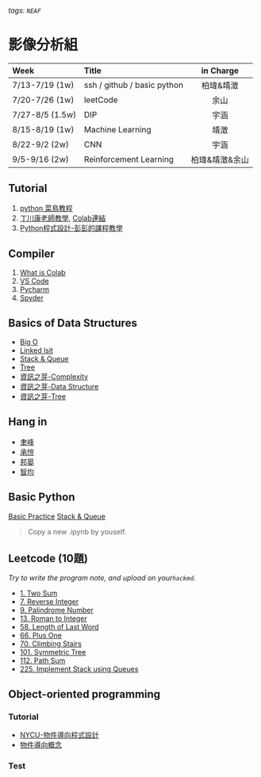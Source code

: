 
###### tags: `NEAF`

# 影像分析組


| Week            | Title                       | in Charge |
|:--------------- |:--------------------------- |:---------:|
| 7/13-7/19 (1w)  | ssh / github / basic python | 柏瑋&靖澂  |
| 7/20-7/26 (1w)  | leetCode                    |   余山    |
| 7/27-8/5 (1.5w) | DIP                         |   宇涵    |
| 8/15-8/19 (1w)  | Machine Learning            |   靖澂    |
| 8/22-9/2 (2w)   | CNN                         |   宇涵    |
| 9/5-9/16 (2w)   | Reinforcement Learning      | 柏瑋&靖澂&余山  |



## Tutorial
1. [python 菜鳥教程](https://www.runoob.com/python3/python3-tutorial.html)
2. [丁川康老師教學](https://www.youtube.com/watch?v=EP1O1GkddGQ), [Colab連結](https://colab.research.google.com/drive/1G26jv3VEbF5Ov4-LxfaXDj_0Ii-QtZIB?authuser=4)
3. [Python程式設計-彭彭的課程教學](https://training.pada-x.com/python-start.htm)

## Compiler
1. [What is Colab](https://colab.research.google.com/notebooks/welcome.ipynb?hl=zh-tw)
2. [VS Code](https://ithelp.ithome.com.tw/articles/10191357)
3. [Pycharm](https://www.runoob.com/w3cnote/pycharm-windows-install.html)
4. [Spyder](https://www.spyder-ide.org)


## Basics of Data Structures
- [Big O](https://www.youtube.com/watch?v=v4cd1O4zkGw)
- [Linked lsit](https://www.youtube.com/watch?v=njTh_OwMljA)
- [Stack & Queue](https://www.youtube.com/watch?v=wjI1WNcIntg)
- [Tree](https://www.youtube.com/watch?v=oSWTXtMglKE)
- [資訊之芽-Complexity](https://www.youtube.com/watch?v=_r7cfVrn28c)
- [資訊之芽-Data Structure](https://www.youtube.com/watch?v=EH5XO2iYJvM)
- [資訊之芽-Tree](https://www.youtube.com/watch?v=XEzd5yZLpoM)

## Hang in
- [聿峰](https://github.com/phocion1109/NEAF_Rozen)
- [承愷](https://github.com/Wu-Cheng-Kai/NEAF_Rozen)
- [邦晏](https://github.com/yen111033631/NEAF_Rozen)
- [智均](https://github.com/y880916c/NEAF_Rozen)

## Basic Python
[Basic Practice](https://colab.research.google.com/drive/1UVAnBfGOuaCM-qp3HO6eims7SRXwPoq6?usp=sharing)
[Stack & Queue](https://colab.research.google.com/drive/18zm7pgqw65PDWExdqgkeAr2DXjeKSYh_?authuser=4#scrollTo=DjuhFMc28LhC)
> Copy a new .ipynb by youself.



## Leetcode (10題)
*Try to write the program note, and upload on your`hackmd`.*

- [1. Two Sum](https://leetcode.com/problems/two-sum/)
- [7. Reverse Integer](https://leetcode.com/problems/reverse-integer/)
- [9. Palindrome Number](https://leetcode.com/problems/palindrome-number/)
- [13. Roman to Integer](https://leetcode.com/problems/roman-to-integer/)
- [58. Length of Last Word](https://leetcode.com/problems/length-of-last-word/)
- [66. Plus One](https://leetcode.com/problems/plus-one/)
- [70. Climbing Stairs](https://leetcode.com/problems/climbing-stairs/)
- [101. Symmetric Tree](https://leetcode.com/problems/symmetric-tree/)
- [112. Path Sum](https://leetcode.com/problems/path-sum/)
- [225. Implement Stack using Queues](https://leetcode.com/problems/implement-stack-using-queues/)





## Object-oriented programming
### Tutorial 
- [NYCU-物件導向程式設計](https://ocw.nctu.edu.tw/course_detail-v.php?bgid=8&gid=0&nid=343)
- [物件導向概念](https://totoroliu.medium.com/物件導向-object-oriented-programming-概念-5f205d437fd6)
### Test
